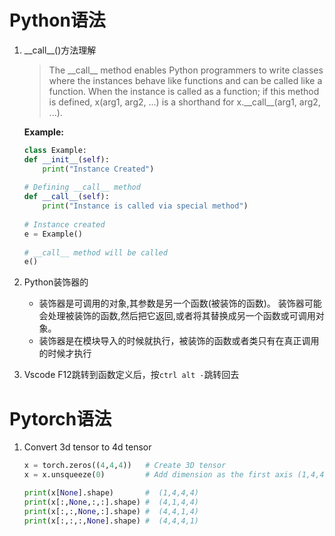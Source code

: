 # Python语法
1. \_\_call\_\_()方法理解
    > The \_\_call_\_ method enables Python programmers to write classes where the instances behave like functions and can be called like a function.
    When the instance is called as a function; if this method is defined, x(arg1, arg2, ...) is a shorthand for x.\_\_call\_\_(arg1, arg2, ...).

    **Example:**
    ```python
    class Example: 
    def __init__(self): 
        print("Instance Created") 
      
    # Defining __call__ method 
    def __call__(self): 
        print("Instance is called via special method") 
  
    # Instance created 
    e = Example() 
  
    # __call__ method will be called 
    e() 
    ```
2. Python装饰器的
    - 装饰器是可调用的对象,其参数是另一个函数(被装饰的函数)。 装饰器可能会处理被装饰的函数,然后把它返回,或者将其替换成另一个函数或可调用对象。
    - 装饰器是在模块导入的时候就执行，被装饰的函数或者类只有在真正调用的时候才执行
3. Vscode F12跳转到函数定义后，按`ctrl alt -`跳转回去
# Pytorch语法
1. Convert 3d tensor to 4d tensor
    ```python
    x = torch.zeros((4,4,4))   # Create 3D tensor 
    x = x.unsqueeze(0)         # Add dimension as the first axis (1,4,4,4)

    print(x[None].shape)       #  (1,4,4,4)
    print(x[:,None,:,:].shape) #  (4,1,4,4)
    print(x[:,:,None,:].shape) #  (4,4,1,4)
    print(x[:,:,:,None].shape) #  (4,4,4,1)
    ```
